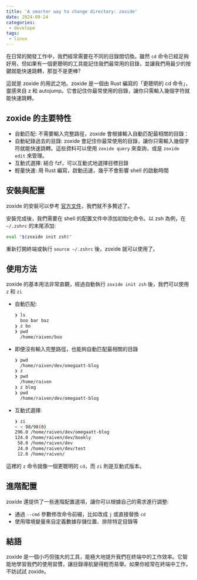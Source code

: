 ```yaml
---
title: 'A smarter way to change directory: zoxide'
date: 2024-09-24
categories:
 - develope
tags:
 - linux
---
```


在日常的開發工作中，我們經常需要在不同的目錄間切換。雖然 `cd` 命令已經足夠好用，但如果有一個更聰明的工具能記住我們最常用的目錄，並讓我們用最少的按鍵就能快速跳轉，那豈不是更棒?

這就是 zoxide 的用武之地。zoxide 是一個由 Rust 編寫的「更聰明的 cd 命令」，靈感來自 z 和 autojump。它會記住你最常使用的目錄，讓你只需輸入幾個字符就能快速跳轉。

## zoxide 的主要特性

- 自動匹配: 不需要輸入完整路徑，zoxide 會根據輸入自動匹配最相關的目錄：
- 自動紀錄過去的目錄: zoxide 會記住你最常使用的目錄，讓你只需輸入幾個字符就能快速跳轉。這些資料可以使用 `zoxide query` 來查詢，或是 `zoxide edit` 來管理。
- 互動式選擇: 結合 fzf，可以互動式地選擇目標目錄
- 輕量快速: 用 Rust 編寫，啟動迅速，幾乎不會影響 shell 的啟動時間

## 安裝與配置

zoxide 的安裝可以參考 [官方文件](https://github.com/ajeetdsouza/zoxide?tab=readme-ov-file#installation)，我們就不多贅述了。

安裝完成後，我們需要在 shell 的配置文件中添加初始化命令。以 zsh 為例，在 `~/.zshrc` 的末尾添加:

```bash
eval "$(zoxide init zsh)"
```

重新打開終端或執行 `source ~/.zshrc` 後，zoxide 就可以使用了。

## 使用方法

zoxide 的基本用法非常直觀，經過自動執行 `zoxide init zsh` 後，我們可以使用 `z` 和 `zi`

- 自動匹配:
  ```bash
  ❯ ls
    boo bar baz
  ❯ z bo
  ❯ pwd
    /home/raiven/boo
  ```
- 即便沒有輸入完整路徑，也能夠自動匹配最相關的目錄
  ```bash
  ❯ pwd
    /home/raiven/dev/omegaatt-blog
  ❯ z
  ❯ pwd
    /home/raiven
  ❯ z blog
  ❯ pwd
    /home/raiven/dev/omegaatt-blog
  ```
- 互動式選擇:
  ```bash
  ❯ zi
  ~ < 98/98(0)
  296.0 /home/raiven/dev/omegaatt-blog
  124.0 /home/raiven/dev/bookly
   50.0 /home/raiven/dev
   24.0 /home/raiven/dev/test
   12.0 /home/raiven/
  ```

這裡的 `z` 命令就像一個更聰明的 `cd`，而 `zi` 則是互動式版本。

## 進階配置

zoxide 還提供了一些進階配置選項，讓你可以根據自己的需求進行調整:

- 通過 `--cmd` 參數修改命令前綴，比如改成 `j` 或直接替換 `cd`
- 使用環境變量來自定義數據存儲位置、排除特定目錄等

## 結語

zoxide 是一個小巧但強大的工具，能極大地提升我們在終端中的工作效率。它智能地學習我們的使用習慣，讓目錄導航變得輕而易舉。如果你經常在終端中工作，不妨試試 zoxide。
